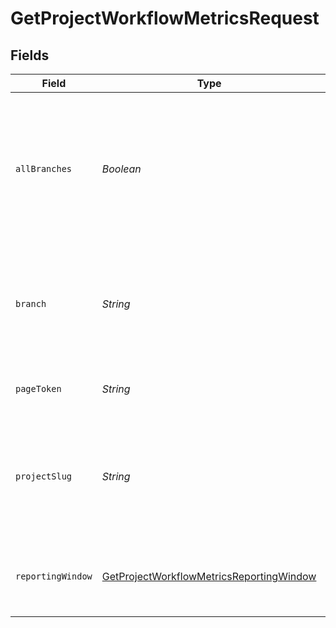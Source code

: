 # GetProjectWorkflowMetricsRequest


## Fields

| Field                                                                                                           | Type                                                                                                            | Required                                                                                                        | Description                                                                                                     |
| --------------------------------------------------------------------------------------------------------------- | --------------------------------------------------------------------------------------------------------------- | --------------------------------------------------------------------------------------------------------------- | --------------------------------------------------------------------------------------------------------------- |
| `allBranches`                                                                                                   | *Boolean*                                                                                                       | :heavy_minus_sign:                                                                                              | Whether to retrieve data for all branches combined. Use either this parameter OR the branch name parameter.     |
| `branch`                                                                                                        | *String*                                                                                                        | :heavy_minus_sign:                                                                                              | The name of a vcs branch. If not passed we will scope the API call to the default branch.                       |
| `pageToken`                                                                                                     | *String*                                                                                                        | :heavy_minus_sign:                                                                                              | A token to retrieve the next page of results.                                                                   |
| `projectSlug`                                                                                                   | *String*                                                                                                        | :heavy_check_mark:                                                                                              | Project slug in the form `vcs-slug/org-name/repo-name`. The `/` characters may be URL-escaped.                  |
| `reportingWindow`                                                                                               | [GetProjectWorkflowMetricsReportingWindow](../../models/operations/GetProjectWorkflowMetricsReportingWindow.md) | :heavy_minus_sign:                                                                                              | The time window used to calculate summary metrics.                                                              |